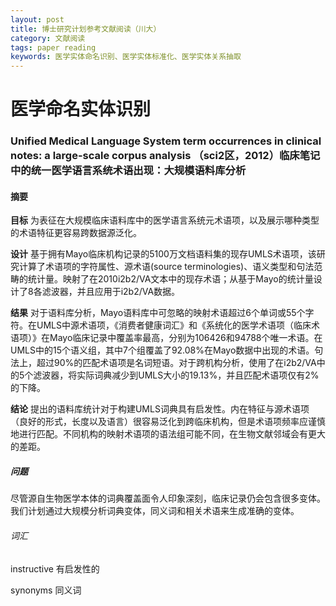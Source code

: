 ```yaml
---
layout: post 
title: 博士研究计划参考文献阅读（川大）
category: 文献阅读
tags: paper reading
keywords: 医学实体命名识别、医学实体标准化、医学实体关系抽取
---
```


# 医学命名实体识别

### Unified Medical Language System term occurrences in clinical notes: a large-scale corpus analysis  （sci2区，2012）临床笔记中的统一医学语言系统术语出现：大规模语料库分析
#### **摘要**

**目标** 为表征在大规模临床语料库中的医学语言系统元术语项，以及展示哪种类型的术语特征更容易跨数据源泛化。

**设计** 基于拥有Mayo临床机构记录的5100万文档语料集的现存UMLS术语项，该研究计算了术语项的字符属性、源术语(source terminologies)、语义类型和句法范畴的统计量。映射了在2010i2b2/VA文本中的现存术语；从基于Mayo的统计量设计了8各滤波器，并且应用于i2b2/VA数据。

**结果** 对于语料库分析，Mayo语料库中可忽略的映射术语超过6个单词或55个字符。在UMLS中源术语项，《消费者健康词汇》和《系统化的医学术语项（临床术语项）》在Mayo临床记录中覆盖率最高，分别为106426和94788个唯一术语。在UMLS中的15个语义组，其中7个组覆盖了92.08%在Mayo数据中出现的术语。句法上，超过90%的匹配术语项是名词短语。对于跨机构分析，使用了在i2b2/VA中的5个滤波器，将实际词典减少到UMLS大小的19.13%，并且匹配术语项仅有2%的下降。

**结论** 提出的语料库统计对于构建UMLS词典具有启发性。内在特征与源术语项（良好的形式，长度以及语言）很容易泛化到跨临床机构，但是术语项频率应谨慎地进行匹配。不同机构的映射术语项的语法组可能不同，在生物文献邻域会有更大的差距。

##### 问题

尽管源自生物医学本体的词典覆盖面令人印象深刻，临床记录仍会包含很多变体。我们计划通过大规模分析词典变体，同义词和相关术语来生成准确的变体。

###### 词汇

instructive 有启发性的

synonyms 同义词
